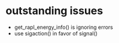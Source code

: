 # outstanding issues

- get_rapl_energy_info() is ignoring errors
- use sigaction() in favor of signal()
